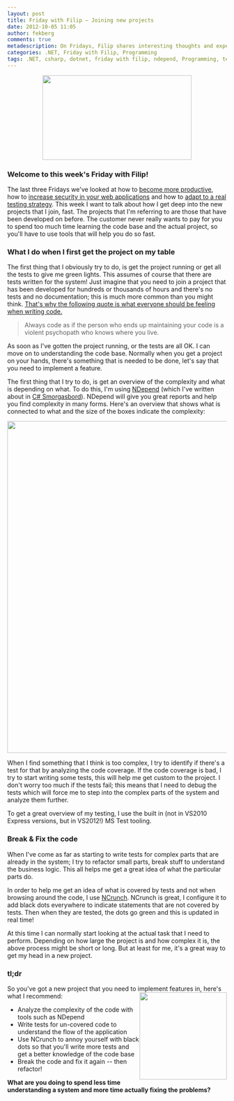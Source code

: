 ```yaml
---
layout: post
title: Friday with Filip – Joining new projects
date: 2012-10-05 11:05
author: fekberg
comments: true
metadescription: On Fridays, Filip shares interesting thoughts and experience that hopefully will lead to interesting discussions. Enjoy Friday with Filip!
categories: .NET, Friday with Filip, Programming
tags: .NET, csharp, dotnet, friday with filip, ndepend, Programming, testing, unit testing
---
```

<img src="http://cdn.filipekberg.se/fekberg-blog/wp-content/uploads/2012/09/FridayWithFili.png" alt="" title="Friday with Filip" style="display: block;   margin-left: auto;   margin-right: auto;" width="342" height="194" class="aligncenter size-full wp-image-1016" />

<h3>Welcome to this week's Friday with Filip!</h3>
The last three Fridays we've looked at how to <a href="http://cdn.filipekberg.se/2012/09/28/friday-with-filip-being-productive/">become more productive</a>, how to <a href="http://cdn.filipekberg.se/2012/09/21/friday-with-filip-do-you-care-about-web-security/">increase security in your web applications</a> and how to <a href="http://cdn.filipekberg.se/2012/09/14/friday-with-filip-do-you-use-a-decent-testing-strategy/">adapt to a real testing strategy</a>. This week I want to talk about how I get deep into the new projects that I join, fast. The projects that I'm referring to are those that have been developed on before. The customer never really wants to pay for you to spend too much time learning the code base and the actual project, so you'll have to use tools that will help you do so fast.<!--excerpt-->

<h3>What I do when I first get the project on my table</h3>
The first thing that I obviously try to do, is get the project running or get all the tests to give me green lights. This assumes of course that there are tests written for the system! Just imagine that you need to join a project that has been developed for hundreds or thousands of hours and there's no tests and no documentation; this is much more common than you might think. <a href="http://c2.com/cgi/wiki?CodeForTheMaintainer">That's why the following quote is what everyone should be feeling when writing code.</a>

<blockquote>Always code as if the person who ends up maintaining your code is a violent psychopath who knows where you live.</blockquote>

As soon as I've gotten the project running, or the tests are all OK. I can move on to understanding the code base. Normally when you get a project on your hands, there's something that is needed to be done, let's say that you need to implement a feature.

The first thing that I try to do, is get an overview of the complexity and what is depending on what. To do this, I'm using <a href="http://cdn.filipekberg.se/2012/05/31/ndepend-v4-has-finally-arrived/">NDepend</a> (which I've written about in <a href="http://amazon.com/C-Smorgasbord-Filip-Ekberg/dp/1468152106/">C# Smorgasbord</a>). NDepend will give you great reports and help you find complexity in many forms. Here's an overview that shows what is connected to what and the size of the boxes indicate the complexity:

<a href="http://cdn.filipekberg.se/fekberg-blog/wp-content/uploads/2012/05/NDepend1.png"><img src="http://cdn.filipekberg.se/fekberg-blog/wp-content/uploads/2012/05/NDepend1-1024x723.png" alt="" title="NDepend analyze of ASP.NET Web Stack" width="761" class="aligncenter size-large wp-image-838" /></a>

When I find something that I think is too complex, I try to identify if there's a test for that by analyzing the code coverage. If the code coverage is bad, I try to start writing some tests, this will help me get custom to the project. I don't worry too much if the tests fail; this means that I need to debug the tests which will force me to step into the complex parts of the system and analyze them further.

To get a great overview of my testing, I use the built in (not in VS2010 Express versions, but in VS2012!) MS Test tooling.

<h3>Break & Fix the code</h3>
When I've come as far as starting to write tests for complex parts that are already in the system; I try to refactor small parts, break stuff to understand the business logic. This all helps me get a great idea of what the particular parts do.

In order to help me get an idea of what is covered by tests and not when browsing around the code, I use <a href="http://www.ncrunch.net/">NCrunch</a>. NCrunch is great, I configure it to add black dots everywhere to indicate statements that are not covered by tests. Then when they are tested, the dots go green and this is updated in real time!

At this time I can normally start looking at the actual task that I need to perform. Depending on how large the project is and how complex it is, the above process might be short or long. But at least for me, it's a great way to get my head in a new project.

<h3>tl;dr</h3>
So you've got a new project that you need to implement features in, here's what I recommend:
<img src="http://cdn.filipekberg.se/fekberg-blog/wp-content/uploads/2012/10/fixit.jpg" alt="" title="fixit" width="200" style="float: right;"  class="alignnone size-full wp-image-1354" />
<ul>
	<li>Analyze the complexity of the code with tools such as NDepend</li>
	<li>Write tests for un-covered code to understand the flow of the application</li>
	<li>Use NCrunch to annoy yourself with black dots so that you'll write more tests and get a better knowledge of the code base</li>
	<li>Break the code and fix it again -- then refactor!</li>
</ul>

<strong>What are you doing to spend less time understanding a system and more time actually fixing the problems?</strong>
